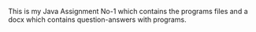 This is my Java Assignment No-1 which contains the programs files and a docx which contains question-answers with programs.
